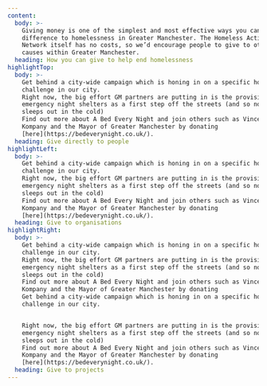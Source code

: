 ```yaml
---
content:
  body: >-
    Giving money is one of the simplest and most effective ways you can make a
    difference to homelessness in Greater Manchester. The Homeless Action
    Network itself has no costs, so we’d encourage people to give to other
    causes within Greater Manchester.
  heading: How you can give to help end homelessness
highlightTop:
  body: >-
    Get behind a city-wide campaign which is honing in on a specific homeless
    challenge in our city.
    Right now, the big effort GM partners are putting in is the provision of
    emergency night shelters as a first step off the streets (and so no one
    sleeps out in the cold)
    Find out more about A Bed Every Night and join others such as Vincent
    Kompany and the Mayor of Greater Manchester by donating
    [here](https://bedeverynight.co.uk/).
  heading: Give directly to people
highlightLeft:
  body: >-
    Get behind a city-wide campaign which is honing in on a specific homeless
    challenge in our city.
    Right now, the big effort GM partners are putting in is the provision of
    emergency night shelters as a first step off the streets (and so no one
    sleeps out in the cold)
    Find out more about A Bed Every Night and join others such as Vincent
    Kompany and the Mayor of Greater Manchester by donating
    [here](https://bedeverynight.co.uk/).
  heading: Give to organisations
highlightRight:
  body: >-
    Get behind a city-wide campaign which is honing in on a specific homeless
    challenge in our city.
    Right now, the big effort GM partners are putting in is the provision of
    emergency night shelters as a first step off the streets (and so no one
    sleeps out in the cold)
    Find out more about A Bed Every Night and join others such as Vincent
    Kompany and the Mayor of Greater Manchester by donating
    Get behind a city-wide campaign which is honing in on a specific homeless
    challenge in our city.


    Right now, the big effort GM partners are putting in is the provision of
    emergency night shelters as a first step off the streets (and so no one
    sleeps out in the cold)
    Find out more about A Bed Every Night and join others such as Vincent
    Kompany and the Mayor of Greater Manchester by donating
    [here](https://bedeverynight.co.uk/).
  heading: Give to projects
---
```



